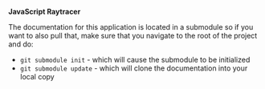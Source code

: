 **JavaScript Raytracer**

The documentation for this application is located in a submodule so if you want 
to also pull that, make sure that you navigate to the root of the project and do:

* `git submodule init` - which will cause the submodule to be initialized
* `git submodule update` - which will clone the documentation into your local copy

